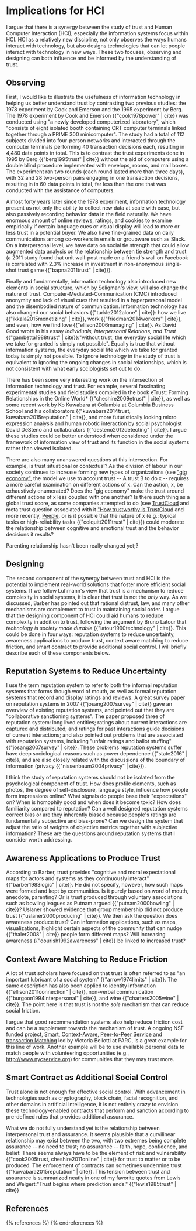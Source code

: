 # Implications for HCI

I argue that there is a synergy between the study of trust and Human Computer Interaction (HCI), especially the information systems focus within HCI. HCI as a relatively new discipline, not only observes the ways humans interact with technology, but also designs technologies that can let people interact with technology in new ways. These two focuses, observing and designing can both influence and be informed by the understanding of trust.

## Observing

First, I would like to illustrate the usefulness of information technology in helping us better understand trust by contrasting two previous studies: the 1978 experiment by Cook and Emerson and the 1995 experiment by Berg. The 1978 experiment by Cook and Emerson {{"cook1978power" | cite}} was conducted using "a newly developed computerized laboratory", which "consists of eight isolated booth containing CRT computer terminals linked together through a PRIME 300 minicomputer". The study had a total of 112 subjects divided into four-person networks and interacted through the computer terminals performing 40 transaction decisions each, resulting in 4,480 data points in total. This is to contrast the trust experiments done in 1995 by Berg {{"berg1995trust" | cite}} without the aid of computers using a double blind procedure implemented with envelops, rooms, and mail boxes. The experiment ran two rounds (each round lasted more than three days), with 32 and 28 two-person pairs engaging in one transaction decisions, resulting in in 60 data points in total, far less than the one that was conducted with the assistance of computers.

Almost forty years later since the 1978 experiment, information technology present us not only the ability to collect new data at scale with ease, but also passively recording behavior data in the field naturally. We have enormous amount of online reviews, ratings, and cookies to examine empirically if certain language cues or visual display will lead to more or less trust in a potential buyer. We also have fine-grained data on daily communications among co-workers in emails or groupware such as Slack. On a interpersonal level, we have data on social tie strength that could allow augmented data analysis on the relationship between tie strength and trust (a 2011 study found that unit wall-post made on a friend's wall on Facebook is correlated with 2.3\% increase in investment in non-anonymous single-shot trust game {{"bapna2011trust" | cite}}).

Finally and fundamentally, information technology also introduced new elements in social structure, which by Seligman's view, will also change the nature of trust. Computer-Mediated-Communication (CMC) introduced anonymity and lack of visual cues that resulted in a hyperpersonal model and the disembodied nature of communication. Information technology has also changed our social behaviors {{"turkle2012alone" | cite}}: how we live {{"ikkala2015monetizing" | cite}}, work {{"friedman2014workers" | cite}}, and even, how we find love {{"ellison2006managing" | cite}}. As David Good wrote in his essay *Individuals, Interpersonal Relations, and Trust* {{"gambetta1988trust" | cite}}:"without trust, the everyday social life which we take for granted is simply not possible". Equally is true that without information systems, the everyday social life which we take for granted today is simply not possible. To ignore technology in the study of trust is equivalent to ignoring the ongoing changes in social relationships, which is not consistent with what early sociologists set out to do.

There has been some very interesting work on the intersection of information technology and trust. For example, several fascinating experimental studies and field studies compiled in the book eTrust: Forming Relationships in the Online World* {{"cheshire2009etrust" | cite}}, as well as some recent work by Ko Kuwabara at Columbia at Columbia Business School and his collaborators {{"kuwabara2014trust, kuwabara2015reputation" | cite}}, and more futuristically looking micro expression analysis and human robotic interaction by social psychologist David DeSteno and collaborators {{"desteno2012detecting" | cite}}. I argue these studies could be better understood when considered under the framework of information view of trust and its function in the social systems rather than viewed isolated.

There are also many unanswered questions at this intersection. For example, is trust situational or contextual? As the division of labour in our society continues to increase forming new types of organizations (see ["gig economy"](http://www.economist.com/blogs/democracyinamerica/2011/09/labour-markets), the model we use to account trust -- A trust B to do x -- requires a more careful examination on different actions of x. Can the action, x, be exhaustively enumerated? Does the "gig economy" make the trust around different actions of x less coupled with one another? Is there such thing as a global trust score, as some companies attempted to do (see [TrustCloud](http://www.huffingtonpost.com/sam-fiorella/linkedin-trustcloud-klout_b_2398201.html) and meta trust question associated with it ["How trustworthy is TrustCloud](https://www.quora.com/How-trustworthy-is-TrustCloud) and more recently, [Peeple](https://en.wikipedia.org/wiki/Peeple_(mobile_application)), or is it possible that the nature of x (e.g.: typical tasks or high-reliability tasks {{"colquitt2011trust" | cite}}) could moderate the relationship between cognitive and emotional trust and the behavior decisions it results?

Parenting relationship hasn't been really changed yet;?

## Designing

The second component of the synergy between trust and HCI is the potential to implement real-world solutions that foster more efficient social systems. If we follow Luhmann's view that trust is a mechanism to reduce complexity in social systems, it is clear that trust is not the *only* way. As we discussed, Barber has pointed out that rational distrust, law, and many other mechanisms are complement to trust in maintaining social order. I argue that the designing component of HCI could aid humans to reduce complexity in addition to trust, following the argument by Bruno Latour that *technology is society made durable* {{"latour1990technology" | cite}}. This could be done in four ways: reputation systems to reduce uncertainty, awareness applications to produce trust, context aware matching to reduce friction, and smart contract to provide additional social control. I will briefly describe each of these components below.

## Reputation Systems to Reduce Uncertainty

I use the term reputation system to refer to both the informal reputation systems that forms though word of mouth, as well as formal reputation systems that record and display ratings and reviews. A great survey paper on reputation systems in 2007 {{"josang2007survey" | cite}} gave an overview of existing reputation systems, and pointed out that they are "collaborative sanctioning systems". The paper proposed three of reputation system: long lived entities; ratings about current interactions are captured and distributed; and ratings for past interactions guide decisions of current interactions; and also pointed out problems that are associated with reputation systems, including "unfair ratings and ballot stuffing" {{"josang2007survey" | cite}}. These problems reputation systems suffer have deep sociological reasons such as power dependence {{"state2016" | cite}}, and are also closely related with the discussions of the boundary of information (privacy {{"nissenbaum2004privacy" | cite}}).

I think the study of reputation systems should not be isolated from the psychological component of trust. How does profile elements, such as photos, the degree of self-disclosure, language style, influence how people form impressions online? What signals do people base their "expectations" on? When is homophily good and when does it become toxic? How does familiarity compared to reputation? Can a well designed reputation systems correct bias or are they inherently biased because people's ratings are fundamentally subjective and bias-prone? Can we design the system that adjust the ratio of weights of objective metrics together with subjective information? These are the questions around reputation systems that I consider worth addressing.

## Awareness Applications to Produce Trust

According to Barber, trust provides "cognitive and moral expectational maps for actors and systems as they continuously interact" {{"barber1983logic" | cite}}. He did not specify, however, how such maps were formed and kept by communities. Is it purely based on word of mouth, anecdote, parenting? Or is trust produced through voluntary associations such as bowling leagues as Putnam argued {{"putnam2000bowling" | cite}}? Uslaner showed evidence that group membership did not produce trust {{"uslaner2000producing" | cite}}. We then ask the question does awareness produce trust? Can information applications, such as maps, visualizations, highlight certain aspects of the community that can nudge {{"thaler2008" | cite}} people form different maps? Will increasing awareness {{"dourish1992awareness" | cite}} be linked to increased trust?

## Context Aware Matching to Reduce Friction

A lot of trust scholars have focused on that trust is often referred to as "an important lubricant of a social system" {{"arrow1974limits" | cite}}. The same description has also been applied to identity information {{"ellison2011connection" | cite}}, non-verbal communication {{"burgoon1994interpersonal" | cite}}, and wine {{"charters2005wine" | cite}}. The point here is that trust is not the *sole* mechanism that can reduce social friction.

I argue that good recommendation systems also help reduce friction cost and can be a supplement towards the mechanism of trust. A ongoing NSF funded project, [Smart, Context-Aware, Peer-to-Peer Service and transaction Matching](http://www.victoriabellotti.com/peer-to-peer-transaction-matching.html) led by Victoria Bellotti at PARC, is a great example for this line of work. Another example will be to use available personal data to match people with volunteering opportunities (e.g., <http://www.nycservice.org>) for communities that they may trust more.

## Smart Contract as Additional Social Control

Trust alone is not enough for effective social control. With advancement in technologies such as cryptography, block chain, facial recognition, and other domains in artificial intelligence, it is not entirely crazy to envision these technology-enabled contracts that perform and sanction according to pre-defined rules that provides additional assurance.

What we do not fully understand yet is the relationship between interpersonal trust and assurance. It seems plausible that a curvilinear relationship may exist between the two, with two extremes being complete assurance -- no need to trust; no assurance -- faith, hope, confidence, and belief. There seems always have to be the element of risk and vulnerability {{"cook2005trust, cheshire2011online" | cite}} for trust to matter or to be produced. The enforcement of contracts can sometimes undermine trust {{"kuwabara2015reputation" | cite}}. This tension between trust and assurance is summarized neatly in one of my favorite quotes from Lewis and Weigert:"Trust begins where prediction ends." {{"lewis1985trust" | cite}}

## References
{% references %} {% endreferences %}
